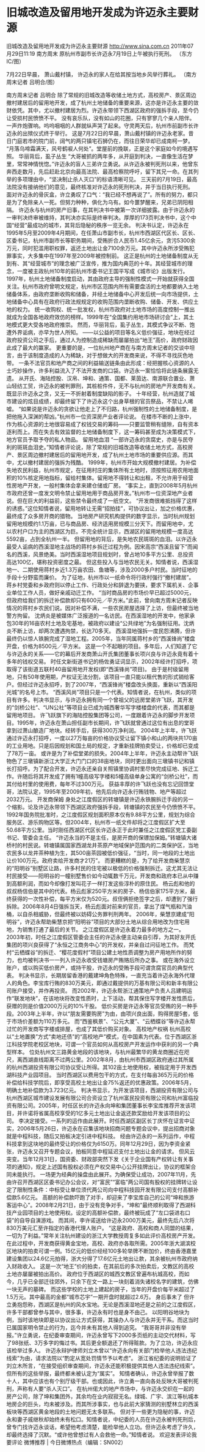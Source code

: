 # 旧城改造及留用地开发成为许迈永主要财源

旧城改造及留用地开发成为许迈永主要财源
http://www.sina.com.cn  2011年07月29日11:19  南方周末
原杭州市副市长许迈永7月19日上午被执行死刑。 （东方IC/图）

7月22日早晨， 萧山戴村镇， 许迈永的家人在给其按当地乡风举行葬礼。 （南方周末记者 吕明合/图）

南方周末记者 吕明合
除了常规的旧城改造等收储土地方式，高校房产、景区周边撤村建居后的留用地开发，成了杭州土地储备的重要来源，这亦是许迈永主要的敛财依凭。其中，尤以撤村建居为烈。许迈永带领下西湖区政府的强拆手段，至今仍让受损村民愤愤不平。
没有哀乐队，没有如山的花圈，只有寥寥几个亲人陪伴。一声炸炮骤响。呜呜咽咽的人群就纵声哭了起来。守灵两天后，杭州市前副市长许迈永的出殡仪式终于举行。
这是7月22日的早晨，萧山戴村镇的许迈永老家。昔日门庭若市的院门前，阔气的两只镇宅石狮仍在，而往日荣华却已成南柯一梦。
“月落乌啼霜满天，风号鹤唳人何处”。堂屋前的挽联，正是这个家庭如今的境遇写照。
华丽背后，虱子丛生
“大哥被抓的两年多，从开庭到判决，一直像生活在梦里，常常神情恍惚。”许迈永的盲人三弟许立勇说。从许迈永被判死刑以来，他曾东奔西走数月，先后赶赴北京向最高法院、最高检察院呼吁，留下其兄一命。在其列举的多项理由中，“坚决制止杀人灭口”的标语清晰可见。
三天前的7月19日，最高法院没有接纳他们的意见，最终核准对许迈永的死刑判决，并于当日执行死刑。
面对许迈永的骨灰盒，许立勇叹了口气：“我已经不想再说了”。所有的努力，都只是为了免除亲人一死。但努力种种，俱化为乌有。如今噩梦醒来，兄弟已阴阳相隔。
许迈永与杭州的房产旧事，在其判决书中被第一次详细披露。由于许迈永的一审判决终审被维持，其判决亦实际是终审判决。厚厚的173页判决书中，这个中国“经营”最成功的城市，其背后隐秘的秩序一览无余。
判决书认定，许迈永在1995年5月至2009年4月期间，在任萧山市副市长，杭州市西湖区代区长、区长、区委书记，杭州市副市长等职务期间，受贿折合人民币1.45亿余元，贪污5300余万元，同时犯滥用职权罪，返还土地出让金7100余万元。其中许迈永所涉受贿犯罪事实，大多集中在1997年至2009年被控制前。
这正是杭州的土地储备制度从无到有、其“经营城市”的理念被广泛宣传，推为国内典范的十年。其经营城市的理念，一度被主政杭州10年的前杭州市委书记王国平写成《城市论》出版发行。
1997年，杭州土地储备制度启动，其由政府主导的强制性模式一开始就获得全国关注。杭州市政府曾明文规定，杭州市区范围内所有需要盘活的土地都要纳入土地储备体系，由政府垄断收购和储备，并经土地储备中心开发后统一向市场提供，土地储备中心具有在政府行政法规规定的收购范围内垄断收购、储备、开发、供应土地的权力。
统一收购权、统一批发权，杭州市政府对土地市场的高度控制一推出就成为全国各地政府效仿的榜样。1999年在“全国集约用地市场研讨会”上，其土地模式更大受各地政府推崇。
然而，华丽背后，虱子丛生，其模式争议不断、饱遭外界诟病，亦早为世人所知。
——以公益的项目等名义低价强征，地块在经过政府投资公司之手后，通过人为控制造成稀缺而屡屡拍出“地王”高价，政府财政因此成了最大的赢家。
更重要的是，一位杭州地产商在与南方周末记者的交谈中坦言，由于该制度造成的人为稀缺，对于想做大的开发商来说，不得不寻找灰色地带。
一条不法官员和地产商之间的利益输送链条由此形成：经把握核心资源的人士巧妙操作，许多利益流入了不法开发商的口袋。许迈永一案恰恰将此链条展露无遗。
从开氏、海陆控股、汉帛、坤和、通策、国都、莱茵达、南源联合置业、萧山轻纺工贸，许迈永的被判罪刑，其桩桩件件，无不与杭州的房地产开发商有关。既显示许迈永之贪，又无一不折射着制度缺陷的影子。
十年经营，杭州造就了城市建设的炫目成绩，却最终留下了许迈永这个出身草根的官员祭品，不禁让人唏嘘。
“如果说是许迈永的贪欲让他走上了不归路，杭州强制性的土地储备制度，是把他拖入深渊的帮凶。”杭州市一位资深房产业者评论说。
在楼市不断的上涨中，作为核心资源的土地很容易成了权钱交易的筹码——只要监管稍有缝隙，自有资本逐利而上。而在失去有效监督的土地储备制度下，这一筹码甚至成为决策模式下，地方官员予取予夺的私人物品。
留用地血泪
“一部许迈永的贪腐史，亦是与民夺利的斑斑血泪史。”知情者评论说，除了常规的旧城改造等收储土地方式，高校房产、景区周边撤村建居后的留用地开发，成了杭州土地市场的重要供应源。而其中，尤以撤村建居的强拆为残酷。
1999年，杭州市开始大规模撤村建居。为补偿失地农民利益，杭州市规定，在征用村庄的集体所有土地时，须按照征用农用地面积的10%核定用地指标，留给村集体。留用地不得转让和出租，不允许用于经营性房地产开发，一般村集体会拿来建仓储或厂房。
“事实上，直到2008年5月杭州市政府还曾一度发文明令禁止留用地用于商品房开发。”杭州市一位资深地产业者说。但在巨大的利益前，这些禁令最终成了一纸空文。
“开发商很难抵挡得了这样的诱惑。”这位知情者说，留用地转让无需“招拍挂”，可协议出让，加之价格优惠，最终成了众多房开商的猎物。
当地房产研究机构提供的数字显示，当时杭州规划留用地规模约1.1万亩，已与商品房、经济适用房规模三分天下。而留用地中，尤以农村户口为主的西湖区为巨。不完全统计显示，西湖区的留用地规模一度高达5592亩，占到全杭州一半。
但留用地的背后，是失地农民斑斑的血泪。以许迈永最受人诟病的西溪湿地主战场的蒋村乡拆迁过程为例。因宋高宗“西溪且留下”而闻名的西溪，风景绝美。当时西溪湿地项目规划时，曾占地10多平方公里、总投资高达100亿，堪称投资密度之最。
但这些投入与当地农民无关。知情者说，西溪湿地一、二期使用蒋村乡近1.3万亩农田、鱼塘等，涉及2000多户村民。当时征地的手段十分野蛮而廉价。
为了征地，杭州市以一纸命令将行政村强行“撤村建居”。蒋乡村党委和乡政府则以停止工作、行政处分和辞退为要挟，要求下属机关、企事业单位工作人员，做好亲戚动迁工作。
“当时商品房的市场价早已超过5000元，但政府给我们的拆迁补偿款却只有600元／平方米。”此前，曾向南方周末记者反映情况的蒋村乡农民们说。因对补偿不满，一些农民房屋选择了上访，但最终被当地警方拘留。
沈炳炎是被媒体广泛报道的一名访民。在西溪湿地的开发中，他家承包30年的16亩农村土地及宅基地，被政府以建设“公共绿地”为名强制征用。沈炳炎不断上访，却两次遭遇拘禁，长达70多天。
西溪湿地强拆一度民怨沸腾，但许最终仍以惊人铁腕完成了湿地工程。2005年，当年同属蒋村乡的“西溪锋尚”楼盘开盘，价格为8500元／平方米。
这是一个不起眼的项目。多年后，人们知道了它与许迈永的关系——它的幕后开发商萧山开氏集团董事长项兴良与许迈永竟有着十多年的钱权交易。
时任文新街道书记的杨佐勇证词显示，2002年经许打招呼，项取得了该街道五联村40亩留用地开发权(即“西溪锋尚”项目)。
由于是村级留用地，只有50年使用期，产权证无法分割，该项目一直只能以租代售的形式销给客户。但经过许迈永招呼，到了2007年，“西溪锋尚”楼盘改头换面，重新以“西溪阳光城”的名号上市。
“西溪风尚”项目只是一个代表。知情者说，在杭州，类似的项目有许多。判决书显示，与许迈永拥有同一个曾祖父的远房堂弟许飞跃，其开发的“剑桥公社”、“UN公社”等项目业已成为城西奢华写字楼楼盘的代表，而其都是留用地项目。
许飞跃旗下的海陆控股集团等公司，一度跟着许迈永的脚步开发项目。1995年，许迈永在萧山担任副市长期间，许飞跃就曾通过这位有出息的堂哥拿到过萧山酿造厂地块。经转手后，获得300万净利润。
2004年上半年，许飞跃通过许迈永打招呼，一度以27万每亩的价格协议受让留下镇小和山的两块共170亩的工业用地。只是后因规划和国土局的规定，才重新挂牌拍卖受让，价格却已变成了78万一亩。
或许是为了补偿堂弟的损失。2004年上半年，许迈永主动帮许飞跃物色了三墩镇新浙江大学正大门门口的38亩地块，同时更出面向三墩镇书记和镇长打招呼。为了配合开发，许迈永还亲自关照镇里协调村里尽快完成征地、拆迁工作。许随后将其开发成了拥有1幢高级写字楼和5幢高级单身公寓的“剑桥公社”，而其付给村里的使用费，每年不过300万元。
获益丰厚的许飞跃也没有忘记回馈堂哥，法院认定，1995年至2009年初，他先后向许迈永行贿钱物、地产等超过2032万元。
开发商保姆
身处之江度假区的转塘镇是许迈永铁腕拆迁手段的另一个缩影。论及许迈永带领下西湖区政府强拆手段，转塘镇的农民至今仍愤愤不平。
1992年国务院批准时，之江度假区规划面积原本仅有9.88平方公里，规划为综合服务区、游乐购物区等。但2004年，杭州市一纸文件却将之江度假区扩大至50.68平方公里。当时刚任西湖区代区长许迈永正于此时兼任之江度假区党工委副书记、管委会主任。
“许迈永当的不是主任，是房开商的保镖加保姆。”转塘镇大诸桥村的村民说。转塘镇属国家西湖龙井茶原产地域保护范围内的二类保护区，当地农民多以龙井茶种植为生，其500亩茶园被低价强征，“当时，同一地段的土地出让价100万元。政府卖给开发商才21万”。
而更糟糕的是，为了给开发商柴慧京的“阳明谷”别墅区让路，许多村民的住宅被以极低的价格强制拆迁。这尤其无法让村民接受——阳明谷的一幢别墅售价如今动辄数千万元，开发商和政府本已从中赚到高额利润，而如今却像打发叫花子一样打发这些淳朴的原住民。
杨云彪和他的叔叔杨信伯是其中的代表。杨云彪家250平方米的房子、杨信伯家175平方米，最终获得的一次性补偿，每平方米仅为520元。叔侄俩拒绝签字之后，却遭到了强行拆除。2006年8月4日强拆当天，杨云彪面对前来的官员，拿出了煤气瓶和汽油桶，以自杀相威胁，但最终被以妨碍公务罪判刑两年。
2006年，柴慧京建成“阳明谷”，许迈永帮助柴慧京把“阳明谷”项目的大部分土地从综合用地改为住宅用地，为销售打通了最后的关节。
之江度假区是许迈永着力最多的地方之一。
2003年初，时任之江度假区管委会主任的许迈永便主动亲自引荐，为其好友开氏集团的项兴良获得了“永恒之江商务中心”的开发权，并亲自过问征地工作。
而梵村“云栖蝶谷”的拆迁、“樱花度假村”项目公建土地性质调整为房产用地所作的努力，也均被判决书一一列入许迈永收受钱塘房产贿赂后所办之事。
或在海外设立账户，或以购买低价房产，或持干股，许迈永的受贿手段可谓贪腐官员的典型代表。
判决书显示，长期居留香港的戴建坤角色特殊，一直充当着许迈永海外代理人的角色。李宝库行贿的830万美元，即通过戴提供的万基有限公司和新丰有限公司账户接受，并作再投资。
而2002年，许迈永帮浙江通策地产负责人吕建明运作“联发地块”，在该地块将改变性质时，上下活动，帮其保住写字楼开发性质后，获赠的则是价值2000万元的10%干股。
低价买房是许迈永等官员受贿的另一种手段。2003年上半年，许以“朋友需要购房”为由，由项兴良出面，购得房屋5套，低于市场价差额为110万多元。
而“西鉴枫景”、“公元大厦”、“云栖蝶谷”等许迈永帮过忙的开发商写字楼或排屋，也成了其低价购买对象。
高校地产权祸
杭州高校以“土地置换”方式“卖地还债”的“高校地产”模式，在中国素为代表。位于西湖区浙江科技学院老校区地块，可谓一个官员如何从高校房产开发运作中获利的另一个典型样本。
位处杭州文三路黄金地段的该地块，与杭州最繁华的黄龙商圈近在咫尺，离西湖直线距离不过两公里。2002年8月，由杭州市西湖区政府通过其所属的杭州西湖投资有限公司协议受让所得。其102亩土地使用权，被指定用于开发西湖科技产业园项目。
当时西湖区以费用包干的方式，在支付每亩365万元的价格补偿给科技学院后，即享受高校土地出让金75%返还的优惠政策。2006年5月，明确土地补偿款为3.723亿元。
判决书显示，为开发该项目，西湖投资有限公司与杭州西湖区城市建设发展有限公司合资设立了杭州富民投资有限公司和杭州富临投资有限公司。2005年，时任区长的许迈永向坤和集团董事长李宝库推荐开发该项目，并许诺将省属高校享受的1亿多元土地出让金返还款奖励给开发该项目的公司。
李决定接受。一系列的运作由此展开。时任西湖区副区长丁庆怀在证言中证实，2006年5月26日，许迈永在召集该地块招商问题专题会议中，提出招商对象就是中程科技，随后又拍板决定引进中程科技。
经由许迈永的一系列运作，中程科技拿到这块地的最终受让的价格仅为6150万。同年12月29日，因为李资金紧张，许迈永又召开专题会议，拍板同意中程延迟支付土地出让金的请求。
但风云突变。当年12月31日，国资委、财政部突然下发《关于企业国有产权转让有关事项的通知》，规定上述国有股权必须在产权交易中心公开挂牌出让，协议的框架合同未能执行。
一场更为经典的操盘由此展开。为确保受让成功，2007年11月，先由许召开西湖区区委书记办公会议，对“富民”“富临”两公司国有股权的挂牌转让设定了限制性条件：中标受让单位须代两公司向中程科技园开发有限公司支付高额补偿款5.6亿元。
高额的补偿款吓跑了对手，却迎来了李宝库自己的公司“坤和旅游客运中心”。2008年2月21日，由于没有竞争对手，“坤和”最终顺利取得了西湖科技产业园项目的土地使用权。设定的高额补偿款，最终被玩成了“左口袋进右口袋”的自导自演游戏。
而其间，李许诺送给许迈永2000万美元，最终先后八次将830万美元汇至许指定的香港代理人账户。
“这是政府、高校和商人同盟的结果，一切为了利益。”常年关注杭州建设的浙江大学教授周复多如此评价高校房产开发。
在此过程中，开发商获得黄金宝地，高校、政府亦各取所需。2005年浙大湖滨校区地块的拍卖可谓一例。15亿元的低价经经100多轮举牌不断加价，终由香港嘉里建设集团以24.6亿元拍得，浙大分得了17.6亿元土地出让款，其余被杭州市政府纳入财政收入。
这是一次“地王”价的拍卖，在其前后的多次拍卖后，文教区的高校土地亦屡屡被拍出高价。
政府位于西湖区的城西文教区曾遍布杭城高校，而如今，几乎已全部迁往郊外，只余下在文一路上一块刻着消失诸校名字的建筑，仿佛一块无声的墓碑。
而这些学校的土地上建起的房子，当年的开盘价每平米超过了1.5万元。其中最高的金都“城市芯宇”一期开盘时就超过2.6万。
身后事未了
但许立勇抱怨称，西湖区是杭州的风水宝地。无论是西溪湿地还是之前的之江度假区，许多干部都曾参与其中，很多事，许迈永有时也是身不由己。
以阳明谷地块为例，当时该地块即是以协议出让方式获得，其操办人与许迈永并无干系。而这当时已属国家明令禁止的行为，迄今并未有其他人得到追究。
“我哥哥并非没有举报。”许立勇说，在纪委审查期间，许迈永曾写下2000多页纸的主动交代材料，写了98张纸、3万多字的悔过书。其后更全额退还了所得赃款。为了立功，许迈永应该检举过多人。
许迈永辩护律师刘立木曾以“许迈永向有关部门检举他人违法违纪线索”为由，请求法院以“酌定从宽处罚情节予以考虑”。
浙江省纪委的说明验证了刘立木所言，“在接受组织审查期间，许迈永还能积极提供其他人违法违纪线索”。但所有的这些举报，最终都未被认定为“属实”。
知情者确认，许迈永曾举报了数十人，其中应该也有个别厅级干部。也或因此，许立勇一直向各处反映大哥被判死刑，声称有人要“杀人灭口”。
在杭州偌大的地产市场中，与许迈永交织在一起的房产公司，除了坤和集团外，其余均在业内寂寂无名。绿城、广宇、滨江等杭城本地房企的巨头，均未被涉及。而其所涉事实，也与此前大家猜测的别墅林立的西溪板块等西湖区黄金地段的土地问题无太多联系。
但对于一些更为隐秘的事，许迈永和妻子戚继秋却始终未有松口。知情者说，中纪委的人员在许迈永被判死刑后，曾专门找许迈永谈话，希望他考虑清楚，能检举他人立功。但许迈永考虑了许久，却最终选择了沉默。“或许他曾想过有人会救他一命。”知情者说。
欢迎发表评论我要评论
微博推荐 | 今日微博热点（编辑：SN002）

